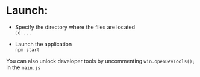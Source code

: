 # Launch:
- Specify the directory where the files are located  
`cd ...`

- Launch the application  
`npm start`

You can also unlock developer tools by uncommenting `win.openDevTools();` in the `main.js`

